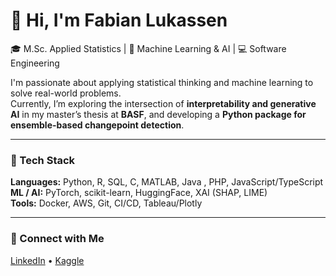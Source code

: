 # 👋 Hi, I'm Fabian Lukassen  
🎓 M.Sc. Applied Statistics | 🧠 Machine Learning & AI | 💻 Software Engineering

I'm passionate about applying statistical thinking and machine learning to solve real-world problems.  
Currently, I’m exploring the intersection of **interpretability and generative AI** in my master’s thesis at **BASF**, and developing a **Python package for ensemble-based changepoint detection**.

---

### 🧩 Tech Stack
**Languages:** Python, R, SQL, C, MATLAB, Java , PHP, JavaScript/TypeScript  
**ML / AI:** PyTorch, scikit-learn, HuggingFace, XAI (SHAP, LIME)  
**Tools:** Docker, AWS, Git, CI/CD, Tableau/Plotly  

---

### 🔗 Connect with Me
[LinkedIn](https://linkedin.com/in/fabian-lukassen) • [Kaggle](https://kaggle.com/yourusername)
